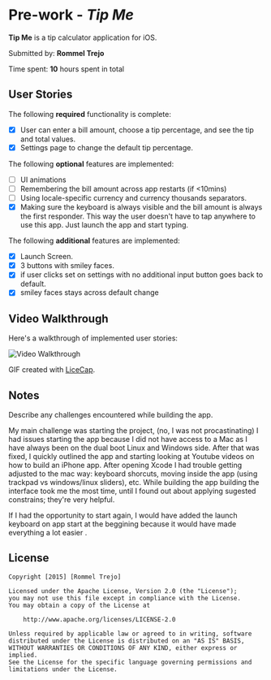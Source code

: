 # Pre-work - *Tip Me*

**Tip Me** is a tip calculator application for iOS.

Submitted by: **Rommel Trejo**

Time spent: **10** hours spent in total

## User Stories

The following **required** functionality is complete:

* [x] User can enter a bill amount, choose a tip percentage, and see the tip and total values.
* [x] Settings page to change the default tip percentage.

The following **optional** features are implemented:
* [ ] UI animations
* [ ] Remembering the bill amount across app restarts (if <10mins)
* [ ] Using locale-specific currency and currency thousands separators.
* [x] Making sure the keyboard is always visible and the bill amount is always the first responder. This way the user doesn't have to tap anywhere to use this app. Just launch the app and start typing.

The following **additional** features are implemented:

- [x] Launch Screen.
- [x] 3 buttons with smiley faces.
- [x] if user clicks set on settings with no additional input button goes back to default.
- [x] smiley faces stays across default change
## Video Walkthrough 

Here's a walkthrough of implemented user stories:

<img src='http://i.imgur.com/bJOwNKW.gif' title='Video Walkthrough' width='' alt='Video Walkthrough' />

GIF created with [LiceCap](http://www.cockos.com/licecap/).

## Notes

Describe any challenges encountered while building the app.



My main challenge was starting the project, (no, I was not procastinating) I had issues starting the app because I did not have access to a Mac as I have always been on the dual boot Linux and Windows side. After that was fixed, I quickly outlined the app and starting looking at Youtube videos on how to build an iPhone app. After opening Xcode I had trouble getting adjusted to the mac way: keyboard shorcuts, moving inside the app (using trackpad vs windows/linux sliders), etc. While building the app building the interface took me the most time, until I found out about applying sugested constrains; they're very helpful.


If I had the opportunity to start again, I would have added the launch keyboard on app start at the beggining because it would have made everything a lot easier . 

## License

    Copyright [2015] [Rommel Trejo]

    Licensed under the Apache License, Version 2.0 (the "License");
    you may not use this file except in compliance with the License.
    You may obtain a copy of the License at

        http://www.apache.org/licenses/LICENSE-2.0

    Unless required by applicable law or agreed to in writing, software
    distributed under the License is distributed on an "AS IS" BASIS,
    WITHOUT WARRANTIES OR CONDITIONS OF ANY KIND, either express or implied.
    See the License for the specific language governing permissions and
    limitations under the License.
